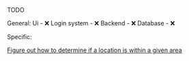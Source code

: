 TODO

General:
Ui - ❌
Login system - ❌
Backend - ❌
Database - ❌

Specific:

[Figure out how to determine if a location is within a given area](#foo)

